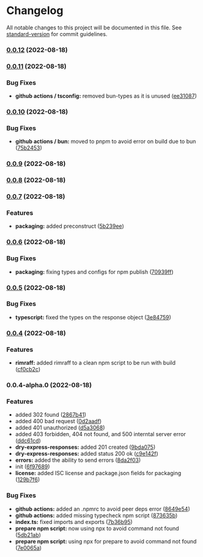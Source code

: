 # Changelog

All notable changes to this project will be documented in this file. See [standard-version](https://github.com/conventional-changelog/standard-version) for commit guidelines.

### [0.0.12](https://github.com/Omri-Levy/dry-express-responses/compare/v0.0.11...v0.0.12) (2022-08-18)

### [0.0.11](https://github.com/Omri-Levy/dry-express-responses/compare/v0.0.10...v0.0.11) (2022-08-18)


### Bug Fixes

* **github actions / tsconfig:** removed bun-types as it is unused ([ee31087](https://github.com/Omri-Levy/dry-express-responses/commit/ee3108728eeefd4d0edff431d917d4da42b52493))

### [0.0.10](https://github.com/Omri-Levy/dry-express-responses/compare/v0.0.9...v0.0.10) (2022-08-18)


### Bug Fixes

* **github actions / bun:** moved to pnpm to avoid error on build due to bun ([75b2453](https://github.com/Omri-Levy/dry-express-responses/commit/75b2453d9d286dd0510993d0e1275d699c86010d))

### [0.0.9](https://github.com/Omri-Levy/dry-express-responses/compare/v0.0.8...v0.0.9) (2022-08-18)

### [0.0.8](https://github.com/Omri-Levy/dry-express-responses/compare/v0.0.7...v0.0.8) (2022-08-18)

### [0.0.7](https://github.com/Omri-Levy/dry-express-responses/compare/v0.0.6...v0.0.7) (2022-08-18)


### Features

* **packaging:** added preconstruct ([5b239ee](https://github.com/Omri-Levy/dry-express-responses/commit/5b239ee29bb66bc43467f4fc8b6c2eae12b19d4a))

### [0.0.6](https://github.com/Omri-Levy/dry-express-responses/compare/v0.0.5...v0.0.6) (2022-08-18)


### Bug Fixes

* **packaging:** fixing types and configs for npm publish ([70939ff](https://github.com/Omri-Levy/dry-express-responses/commit/70939ff90b187d6ea1c0795f4cec729624ba2ec4))

### [0.0.5](https://github.com/Omri-Levy/dry-express-responses/compare/v0.0.4...v0.0.5) (2022-08-18)


### Bug Fixes

* **typescript:** fixed the types on the response object ([3e84759](https://github.com/Omri-Levy/dry-express-responses/commit/3e84759201421a6f86fc01a77a1b519df27f9a6c))

### [0.0.4](https://github.com/Omri-Levy/dry-express-responses/compare/v0.0.4-alpha.0...v0.0.4) (2022-08-18)


### Features

* **rimraff:** added rimraff to a clean npm script to be run with build ([cf0cb2c](https://github.com/Omri-Levy/dry-express-responses/commit/cf0cb2c08a7bfc7831d168257c0057592563448c))

### 0.0.4-alpha.0 (2022-08-18)


### Features

* added 302 found ([2867b41](https://github.com/Omri-Levy/dry-express-responses/commit/2867b41df94a5c94f15fb56e5ddea23e9cb82c4c))
* added 400 bad request ([0d2aadf](https://github.com/Omri-Levy/dry-express-responses/commit/0d2aadfded89a0e5678e3e9196cd797b69298b6c))
* added 401 unauthorized ([d5a3068](https://github.com/Omri-Levy/dry-express-responses/commit/d5a3068f808a745a639269dab5ed844912ba569f))
* added 403 forbidden, 404 not found, and 500 interntal server error ([ddc61cd](https://github.com/Omri-Levy/dry-express-responses/commit/ddc61cda243cfbf20446e947741f55250ff1745d))
* **dry-express-responses:** added 201 created ([9bda075](https://github.com/Omri-Levy/dry-express-responses/commit/9bda075980f1ab16230d7b1d5324c4381b9c635e))
* **dry-express-responses:** added status 200 ok ([c9e142f](https://github.com/Omri-Levy/dry-express-responses/commit/c9e142f1f63af993f74bf5b1a1eee8589207acaf))
* **errors:** added the ability to send errors ([8da2f03](https://github.com/Omri-Levy/dry-express-responses/commit/8da2f039a1aa1fd502b3ab3f0a7eae374f211f0b))
* init ([6f97689](https://github.com/Omri-Levy/dry-express-responses/commit/6f976895e808113a802be0d4c35401f0aed4ea74))
* **license:** added ISC license and package.json fields for packaging ([129b7f6](https://github.com/Omri-Levy/dry-express-responses/commit/129b7f6c2560d3ccb2a4d66923cfd3c65fbcf4e7))


### Bug Fixes

* **github actions:** added an .npmrc to avoid peer deps error ([8649e54](https://github.com/Omri-Levy/dry-express-responses/commit/8649e546b561a8cf2b17691f83ec4cce11262358))
* **github actions:** added missing typecheck npm script ([873635b](https://github.com/Omri-Levy/dry-express-responses/commit/873635bc14a5a892db3a00cd824dd6a65f9b2080))
* **index.ts:** fixed imports and exports ([7b36b95](https://github.com/Omri-Levy/dry-express-responses/commit/7b36b95a1b270f7abeea5e16748381e4e28a7800))
* **prepare npm script:** now using npx to avoid command not found ([5db21ab](https://github.com/Omri-Levy/dry-express-responses/commit/5db21ab8419756218cd3a896adb8b9bb52662952))
* **prepare npm script:** using npx for prepare to avoid command not found ([7e0065a](https://github.com/Omri-Levy/dry-express-responses/commit/7e0065aa286b499d9bcea6be0f99c0f475d075f1))
